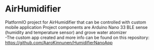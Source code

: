 # AirHumidifier
PlatformIO project for AirHumidifier that can be controlled with custom mobile application
Project components are Arduino Nano 33 BLE sense (humidity and temperature sensor) and grove water atomizer  
-The custom app created and more info can be found on this repository: https://github.com/AaroKinnunen/HumidifierNanoApp
